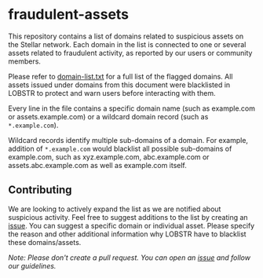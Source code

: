 # fraudulent-assets

This repository contains a list of domains related to suspicious assets on the Stellar network. Each domain in the list is connected to one or several assets related to fraudulent activity, as reported by our users or community members. 

Please refer to [domain-list.txt](domain-list.txt) for a full list of the flagged domains. All assets issued under domains from this document were blacklisted in LOBSTR to protect and warn users before interacting with them.

Every line in the file contains a specific domain name (such as example.com or assets.example.com) or a wildcard domain record (such as `*.example.com`). 

Wildcard records identify multiple sub-domains of a domain. For example, addition of `*.example.com` would blacklist all possible sub-domains of example.com, such as xyz.example.com, abc.example.com or assets.abc.example.com as well as example.com itself.


## Contributing

We are looking to actively expand the list as we are notified about suspicious activity. Feel free to suggest additions to the list by creating an [issue](https://github.com/Lobstrco/fraudulent-assets/issues/new/choose). You can suggest a specific domain or individual asset. Please specify the reason and other additional information why LOBSTR have to blacklist these domains/assets.

*Note: Please don't create a pull request. You can open an [issue](https://github.com/Lobstrco/fraudulent-assets/issues/new/choose) and follow our guidelines.*

